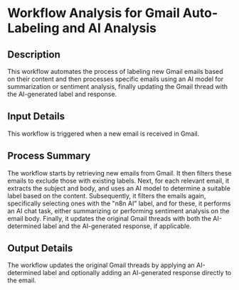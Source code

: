 # Workflow Analysis for Gmail Auto-Labeling and AI Analysis

## Description
This workflow automates the process of labeling new Gmail emails based on their content and then processes specific emails using an AI model for summarization or sentiment analysis, finally updating the Gmail thread with the AI-generated label and response.

## Input Details
This workflow is triggered when a new email is received in Gmail.

## Process Summary
The workflow starts by retrieving new emails from Gmail. It then filters these emails to exclude those with existing labels. Next, for each relevant email, it extracts the subject and body, and uses an AI model to determine a suitable label based on the content. Subsequently, it filters the emails again, specifically selecting ones with the "n8n AI" label, and for these, it performs an AI chat task, either summarizing or performing sentiment analysis on the email body. Finally, it updates the original Gmail threads with both the AI-determined label and the AI-generated response, if applicable.

## Output Details
The workflow updates the original Gmail threads by applying an AI-determined label and optionally adding an AI-generated response directly to the email.
